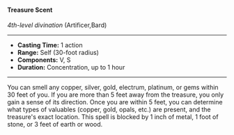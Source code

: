 #### Treasure Scent
*4th-level divination* (Artificer,Bard)
___
- **Casting Time:** 1 action
- **Range:** Self (30-foot radius)
- **Components:** V, S
- **Duration:** Concentration, up to 1 hour
---
You can smell any copper, silver, gold, electrum,
platinum, or gems within 30 feet of you. If you are
more than 5 feet away from the treasure, you only
gain a sense of its direction. Once you are within 5
feet, you can determine what types of valuables
(copper, gold, opals, etc.) are present, and the
treasure's exact location. This spell is blocked by 1
inch of metal, 1 foot of stone, or 3 feet of earth or
wood.
